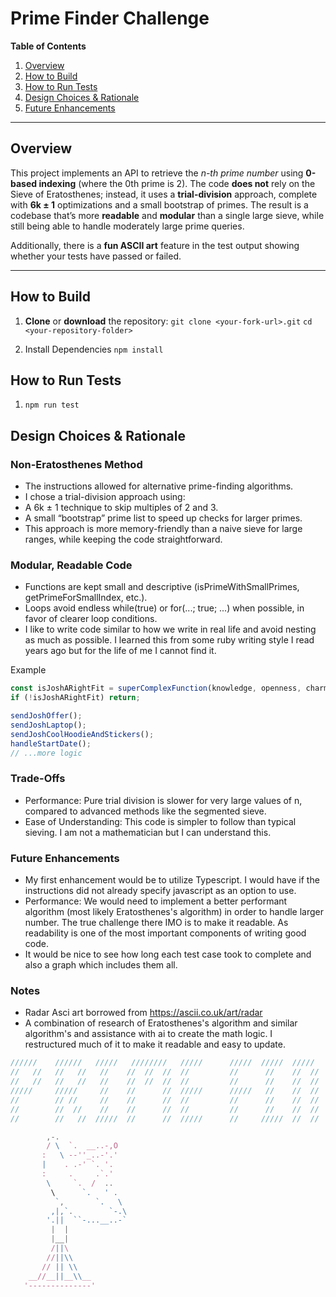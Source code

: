 # Prime Finder Challenge

**Table of Contents**  
1. [Overview](#overview)  
2. [How to Build](#how-to-build)  
3. [How to Run Tests](#how-to-run-tests)  
4. [Design Choices & Rationale](#design-choices--rationale)  
5. [Future Enhancements](#future-enhancements)

---

## Overview

This project implements an API to retrieve the *n-th prime number* using **0-based indexing** (where the 0th prime is 2). The code **does not** rely on the Sieve of Eratosthenes; instead, it uses a **trial-division** approach, complete with **6k ± 1** optimizations and a small bootstrap of primes. The result is a codebase that’s more **readable** and **modular** than a single large sieve, while still being able to handle moderately large prime queries.

Additionally, there is a **fun ASCII art** feature in the test output showing whether your tests have passed or failed.

---

## How to Build

1. **Clone** or **download** the repository:
   `git clone <your-fork-url>.git`
   `cd <your-repository-folder>`

2.	Install Dependencies
    `npm install`
  

## How to Run Tests

1. `npm run test`

## Design Choices & Rationale

### Non-Eratosthenes Method
- The instructions allowed for alternative prime-finding algorithms.
- I chose a trial-division approach using:
- A 6k ± 1 technique to skip multiples of 2 and 3.
- A small “bootstrap” prime list to speed up checks for larger primes.
- This approach is more memory-friendly than a naive sieve for large ranges, while keeping the code straightforward.

### Modular, Readable Code
-	Functions are kept small and descriptive (isPrimeWithSmallPrimes, getPrimeForSmallIndex, etc.).
-	Loops avoid endless while(true) or for(...; true; ...) when possible, in favor of clearer loop conditions.
-	I like to write code similar to how we write in real life and avoid nesting as much as possible. I learned this from some ruby writing style I read years ago but for the life of me I cannot find it.
    
Example

  ```js
  const isJoshARightFit = superComplexFunction(knowledge, openness, charm, passion);
  if (!isJoshARightFit) return;

  sendJoshOffer();
  sendJoshLaptop();
  sendJoshCoolHoodieAndStickers();
  handleStartDate();
  // ...more logic 
  ```

### Trade-Offs
-	Performance: Pure trial division is slower for very large values of n, compared to advanced methods like the segmented sieve.
-	Ease of Understanding: This code is simpler to follow than typical sieving. I am not a mathematician but I can understand this.

### Future Enhancements
- My first enhancement would be to utilize Typescript. I would have if the instructions did not already specify javascript as an option to use.
- Performance: We would need to implement a better performant algorithm (most likely Eratosthenes's algorithm) in order to handle larger number. The true challenge there IMO is to make it readable. As readability is one of the most important components of writing good code.
- It would be nice to see how long each test case took to complete and also a graph which includes them all.

### Notes
- Radar Asci art borrowed from https://ascii.co.uk/art/radar
- A combination of research of Eratosthenes's algorithm and similar algorithm's and assistance with ai to create the math logic. I restructured much of it to make it readable and easy to update.

```js
//////    //////   /////   ////////   /////      /////  /////  /////    /////   /////   /////    
//   //   //   //   //    //  //  //  //         //      //    //  //   //  //  //      //  //
//   //   //   //   //    //  //  //  //         //      //    //  //   //   /  //      //  //
/////     /////     //    //      //  /////      /////   //    //  //   //   /  /////   /////
//        // //     //    //      //  //         //      //    //  //   //   /  //      // //
//        //  //    //    //      //  //         //      //    //  //   //   /  //      //  //
//        //   //  /////  //      //  /////      //     /////  //  //   /////   /////   //   //

        ,-.
        / \  `.  __..-,O
       :   \ --''_..-'.'
       |    . .-' `. '.
       :     .     .`.'
        \     `.  /  ..
         \      `.   ' .
          `,       `.   \
         ,|,`.        `-.\
        '.||  ``-...__..-`
         |  |
         |__|
         /||\
        //||\\
       // || \\
    __//__||__\\__
   '--------------'
                              

```